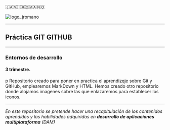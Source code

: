 🇯​​​​​🇦​​​​​🇻​​​​​🇮​​​​​🇷​​​​​🇴​​​​​🇲​​​​​🇦​​​​​🇳​​​​​🇴​​​​​ 

![logo_jromano](https://github.com/JaviRomano/imagenes/blob/2af5cc970a24b378db54fdc92aefea8ebe837b10/logo_red.png) 
___

## Práctica GIT GITHUB
***
### Entornos de desarrollo
#### 3 trimestre.

p Repositorio creado para poner en practica el aprendizqje sobre Git y GitHub, emplearemos MarkDown y HTML.
Hemos creado otro repositorio donde alojamos imagenes sobre las que enlazaremos para establecer los iconos.
___
*En este repositorio se pretende hacer una recapitulación de los contenidos aprendidos y las habilidades adquiridas en **desarrollo de aplicaciones multiplataforma** (DAM)*
